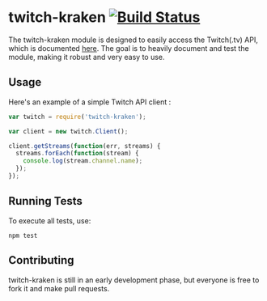 # twitch-kraken [![Build Status](https://travis-ci.org/mbouchenoire/twitch-kraken.svg?branch=master)](https://travis-ci.org/mbouchenoire/twitch-kraken)

The twitch-kraken module is designed to easily access the Twitch(.tv) API, which is documented [here](https://github.com/justintv/twitch-api). The goal is to heavily document and test the module, making it robust and very easy to use.

## Usage

Here's an example of a simple Twitch API client :

```js
var twitch = require('twitch-kraken');

var client = new twitch.Client();

client.getStreams(function(err, streams) {
  streams.forEach(function(stream) {
    console.log(stream.channel.name);
  });
});
```

## Running Tests

To execute all tests, use:

    npm test

## Contributing

twitch-kraken is still in an early development phase, but everyone is free to fork it and make pull requests.


